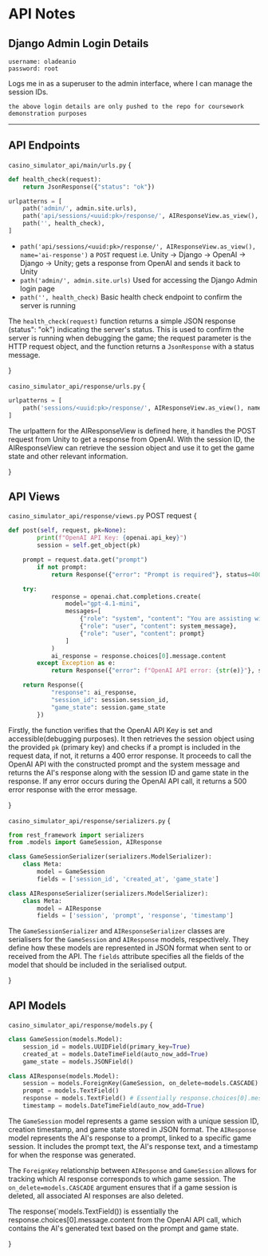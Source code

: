 # API Notes

## Django Admin Login Details

```plaintext
username: oladeanio
password: root
```

Logs me in as a superuser to the admin interface, where I can manage the session IDs.

`the above login details are only pushed to the repo for coursework demonstration purposes`

---

## API Endpoints

`casino_simulator_api/main/urls.py` {

```python
def health_check(request):
    return JsonResponse({"status": "ok"})

urlpatterns = [
    path('admin/', admin.site.urls),
    path('api/sessions/<uuid:pk>/response/', AIResponseView.as_view(), name='ai-response'),
    path('', health_check),
]
```

- `path('api/sessions/<uuid:pk>/response/', AIResponseView.as_view(), name='ai-response')` a ``POST`` request i.e. Unity -> Django -> OpenAI -> Django -> Unity; gets a response from OpenAI and sends it back to Unity
- `path('admin/', admin.site.urls)` Used for accessing the Django Admin login page
- `path('', health_check)` Basic health check endpoint to confirm the server is running

The `health_check(request)` function returns a simple JSON response (status": "ok") indicating the server's status. This is used to confirm the server is running when debugging the game; the request parameter is the HTTP request object, and the function returns a `JsonResponse` with a status message.

}

`casino_simulator_api/response/urls.py` {

```python
urlpatterns = [
    path('sessions/<uuid:pk>/response/', AIResponseView.as_view(), name='ai-response'),
]
```

The urlpattern for the AIResponseView is defined here, it handles the POST request from Unity to get a response from OpenAI.
With the session ID, the AIResponseView can retrieve the session object and use it to get the game state and other relevant information.

}

## API Views

`casino_simulator_api/response/views.py` POST request {

```python
def post(self, request, pk=None):
        print(f"OpenAI API Key: {openai.api_key}")
        session = self.get_object(pk)

    prompt = request.data.get("prompt")
        if not prompt:
            return Response({"error": "Prompt is required"}, status=400)

    try:
            response = openai.chat.completions.create(
                model="gpt-4.1-mini",
                messages=[
                    {"role": "system", "content": "You are assisting with a Casino Simulator game simulation."},
                    {"role": "user", "content": system_message},
                    {"role": "user", "content": prompt}
                ]
            )
            ai_response = response.choices[0].message.content
        except Exception as e:
            return Response({"error": f"OpenAI API error: {str(e)}"}, status=500)

    return Response({
            "response": ai_response,
            "session_id": session.session_id,
            "game_state": session.game_state
        })

```

Firstly, the function verifies that the OpenAI API Key is set and accessible(debugging purposes). It then retrieves the session object using the provided `pk` (primary key) and checks if a prompt is included in the request data, if not, it returns a 400 error response. It proceeds to call the OpenAI API with the constructed prompt and the system message and returns the AI's response along with the session ID and game state in the response. If any error occurs during the OpenAI API call, it returns a 500 error response with the error message.

}

`casino_simulator_api/response/serializers.py` {

```python
from rest_framework import serializers
from .models import GameSession, AIResponse

class GameSessionSerializer(serializers.ModelSerializer):
    class Meta:
        model = GameSession
        fields = ['session_id', 'created_at', 'game_state']

class AIResponseSerializer(serializers.ModelSerializer):
    class Meta:
        model = AIResponse
        fields = ['session', 'prompt', 'response', 'timestamp']
```

The `GameSessionSerializer` and `AIResponseSerializer` classes are serialisers for the `GameSession` and `AIResponse` models, respectively. They define how these models are represented in JSON format when sent to or received from the API. The `fields` attribute specifies all the fields of the model that should be included in the serialised output.

}

## API Models

`casino_simulator_api/response/models.py` {

```python
class GameSession(models.Model):
    session_id = models.UUIDField(primary_key=True) 
    created_at = models.DateTimeField(auto_now_add=True)
    game_state = models.JSONField()

class AIResponse(models.Model):
    session = models.ForeignKey(GameSession, on_delete=models.CASCADE)
    prompt = models.TextField()
    response = models.TextField() # Essentially response.choices[0].message.content
    timestamp = models.DateTimeField(auto_now_add=True)
```

The `GameSession` model represents a game session with a unique session ID, creation timestamp, and game state stored in JSON format. The `AIResponse` model represents the AI's response to a prompt, linked to a specific game session. It includes the prompt text, the AI's response text, and a timestamp for when the response was generated.

The `ForeignKey` relationship between `AIResponse` and `GameSession` allows for tracking which AI response corresponds to which game session. The `on_delete=models.CASCADE` argument ensures that if a game session is deleted, all associated AI responses are also deleted.

The response(`models.TextField()) is essentially the response.choices[0].message.content from the OpenAI API call, which contains the AI's generated text based on the prompt and game state.

}
